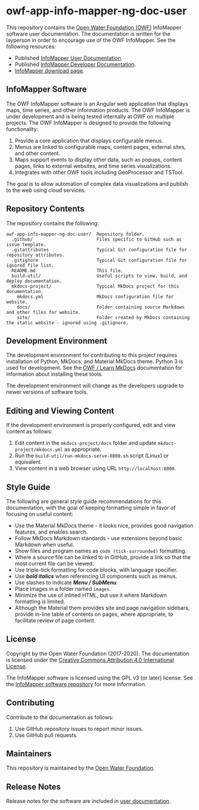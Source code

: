 # owf-app-info-mapper-ng-doc-user #

This repository contains the [Open Water Foundation (OWF)](http://openwaterfoundation.org/) InfoMapper software user documentation.
The documentation is written for the layperson in order to encourage use of the OWF InfoMapper.
See the following resources:

* Published [InfoMapper User Documentation](http://software.openwaterfoundation.org/infomapper/latest/doc-user/).
* Published [InfoMapper Developer Documentation](http://software.openwaterfoundation.org/infomapper/latest/doc-dev/).
* [InfoMapper download page](http://software.openwaterfoundation.org/infomapper/).

## InfoMapper Software ##

The OWF InfoMapper software is an Angular web application that displays maps, time series, and other information products.
The OWF InfoMapper is under development and is being tested internally at OWF on multiple projects.
The OWF InfoMapper is designed to provide the following functionality:

1. Provide a core application that displays configurable menus.
2. Menus are linked to configurable maps, content pages, external sites, and other content.
3. Maps support events to display other data, such as popups, content pages, links to external websites,
and time series visualizations.
4. Integrates with other OWF tools including GeoProcessor and TSTool.

The goal is to allow automation of complex data visualizations and publish to the web using
cloud services.

## Repository Contents ##

The repository contains the following:

```text
owf-app-info-mapper-ng-doc-user/  Repository folder.
  .github/                        Files specific to GitHub such as issue template.
  .gitattributes                  Typical Git configuration file for repository attributes.
  .gitignore                      Typical Git configuration file for ignored file list.
  README.md                       This file.
  build-util/                     Useful scripts to view, build, and deploy documentation.
  mkdocs-project/                 Typical MkDocs project for this documentation.
    mkdocs.yml                    MkDocs configuration file for website.
    docs/                         Folder containing source Markdown and other files for website.
    site/                         Folder created by MkDocs containing the static website - ignored using .gitignore.
```

## Development Environment ##

The development environment for contributing to this project requires installation of Python, MkDocs, and Material MkDocs theme.
Python 3 is used for development.
See the [OWF / Learn MkDocs](http://learn.openwaterfoundation.org/owf-learn-mkdocs/)
documentation for information about installing these tools.

The development environment will change as the developers upgrade to newer versions of software tools.

## Editing and Viewing Content ##

If the development environment is properly configured, edit and view content as follows:

1. Edit content in the `mkdocs-project/docs` folder and update `mkdocs-project/mkdocs.yml` as appropriate.
2. Run the `build-util/run-mkdocs-serve-8000.sh` script (Linux) or equivalent.
3. View content in a web browser using URL `http://localhost:8000`.

## Style Guide ##

The following are general style guide recommendations for this documentation,
with the goal of keeping formatting simple in favor of focusing on useful content:

* Use the Material MkDocs theme - it looks nice, provides good navigation features, and enables search.
* Follow MkDocs Markdown standards - use extensions beyond basic Markdown when useful.
* Show files and program names as `code (tick-surrounded)` formatting.
* Where a source file can be linked to in GitHub, provide a link so that the most current file can be viewed.
* Use triple-tick formatting for code blocks, with language specifier.
* Use ***bold italics*** when referencing UI components such as menus.
* Use slashes to indicate ***Menu / SubMenu***.
* Place images in a folder named `images`.
* Minimize the use of inlined HTML, but use it where Markdown formatting is limited.
* Although the Material them provides site and page navigation sidebars,
provide in-line table of contents on pages, where appropriate, to facilitate review of page content.

## License ##

Copyright by the Open Water Foundation (2017-2020).
The documentation is licensed under the
[Creative Commons Attribution 4.0 International License](https://creativecommons.org/licenses/by/4.0/).

The InfoMapper software is licensed using the GPL v3 (or later) license.
See the [InfoMapper software repository](https://github.com/OpenWaterFoundation/owf-app-info-mapper-ng) for more information.

## Contributing ##

Contribute to the documentation as follows:

1. Use GitHub repository issues to report minor issues.
2. Use GitHub pull requests.

## Maintainers ##

This repository is maintained by the [Open Water Foundation](http://openwaterfoundation.org/).

## Release Notes ##

Release notes for the software are included in [user documentation](http://software.openwaterfoundation.org/infomapper/latest/doc-user/appendix-release-notes/release-notes/).

